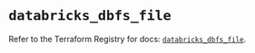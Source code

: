 # `databricks_dbfs_file`

Refer to the Terraform Registry for docs: [`databricks_dbfs_file`](https://registry.terraform.io/providers/databricks/databricks/1.75.0/docs/resources/dbfs_file).
